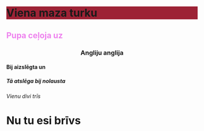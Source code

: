 <html>

<head>
</head>

<body>

<h1 style="background-color:#9D2235;">Viena maza turku</h1>
<h2 style="color:violet;">Pupa ceļoja uz</h2>
<h3 style="text-align:center;">Angliju anglija</h3>
<h4>Bij aizslēgta un</h4>
<h5>Tā atslēga bij nolausta</h5>
<h6>Vienu divi trīs</h6>
<h1>Nu tu esi brīvs</h1>

</body>
</html>
